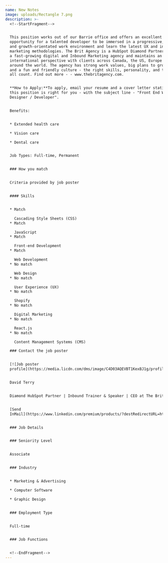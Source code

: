 ```yaml
---
name: New Notes
image: uploads/Rectangle 7.png
description: >-
  <!--StartFragment-->


  This position works out of our Barrie office and offers an excellent
  opportunity for a talented developer to be immersed in a progressive, creative
  and growth-orientated work environment and learn the latest UX and inbound
  marketing methodologies. The Brit Agency is a HubSpot Diamond Partner, and is
  a fast-growing digital and Inbound Marketing agency and maintains an
  international perspective with clients across Canada, the US, Europe and
  around the world. The agency has strong work values, big plans to grow more,
  and a fun and friendly culture - the right skills, personality, and team fit
  all count. Find out more - - www.thebritagency.com.


  **How to Apply:**To apply, email your resume and a cover letter stating why
  this position is right for you - with the subject line - "Front End Website
  Designer / Developer".


  Benefits:


  * Extended health care

  * Vision care

  * Dental care


  Job Types: Full-time, Permanent


  ### How you match


  Criteria provided by job poster


  #### Skills


  * Match

    Cascading Style Sheets (CSS)
  * Match

    JavaScript
  * Match

    Front-end Development
  * Match

    Web Development
  * No match

    Web Design
  * No match

    User Experience (UX)
  * No match

    Shopify
  * No match

    Digital Marketing
  * No match

    React.js
  * No match

    Content Management Systems (CMS)

  ### Contact the job poster


  [![Job poster
  profile](https://media.licdn.com/dms/image/C4D03AQEVBT1KexBJ1g/profile-displayphoto-shrink_100_100/0?e=1583971200&v=beta&t=q0XMStnln9-LU7MXp6QhbDxZSoBKgunEgt2IVWZtRds)](https://www.linkedin.com/in/davidghterry/)


  David Terry


  Diamond HubSpot Partner | Inbound Trainer & Speaker | CEO at The Brit Agency


  [Send
  InMail](https://www.linkedin.com/premium/products/?destRedirectURL=https%3A%2F%2Fwww.linkedin.com%2Fjobs%2Fview%2F1667492337%2F%3FalternateChannel%3Dbyview%26showPremiumWelcomeBanner%3Dtrue&family=jss&upsellOrderOrigin=premium_job_details_upsell_job_poster)


  ### Job Details


  ### Seniority Level


  Associate


  ### Industry


  * Marketing & Advertising

  * Computer Software

  * Graphic Design


  ### Employment Type


  Full-time


  ### Job Functions


  <!--EndFragment-->
---
```


